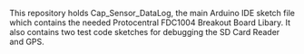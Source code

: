 This repository holds Cap_Sensor_DataLog, the main Arduino IDE sketch file which contains the needed Protocentral FDC1004 Breakout Board Libary. It also contains two test code sketches for debugging the SD Card Reader and GPS.
